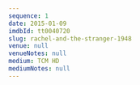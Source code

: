 ```yaml
---
sequence: 1
date: 2015-01-09
imdbId: tt0040720
slug: rachel-and-the-stranger-1948
venue: null
venueNotes: null
medium: TCM HD
mediumNotes: null
---
```


